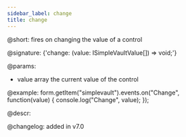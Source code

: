 ```yaml
---
sidebar_label: change
title: change
---          
```


@short: fires on changing the value of a control

@signature: {'change: (value: ISimpleVaultValue[]) => void;'} 

@params:
- value     array     the current value of the control

@example:
form.getItem("simplevault").events.on("Change", function(value) {
    console.log("Change", value);
});

@descr:

@changelog: added in v7.0
